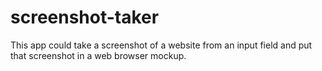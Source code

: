 # screenshot-taker
This app could take a screenshot of a website from an input field and put that screenshot in a web browser mockup.
